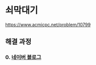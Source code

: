 # 쇠막대기
https://www.acmicpc.net/problem/10799
## 해결 과정
### 0. [네이버 블로그](https://blog.naver.com/alsrua7222/222677282286)
